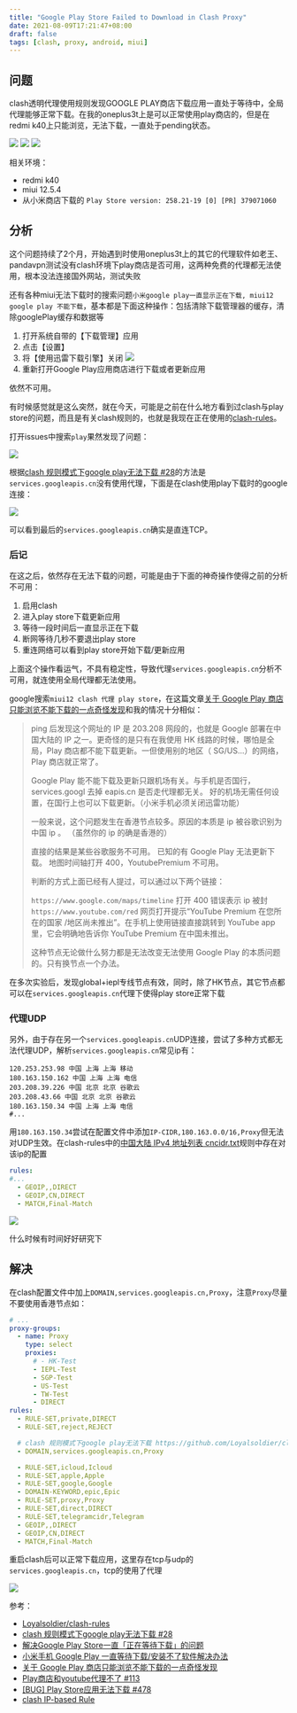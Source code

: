 ```yaml
---
title: "Google Play Store Failed to Download in Clash Proxy"
date: 2021-08-09T17:21:47+08:00
draft: false
tags: [clash, proxy, android, miui]
---
```


## 问题

clash透明代理使用规则发现GOOGLE PLAY商店下载应用一直处于等待中，全局代理能够正常下载。在我的oneplus3t上是可以正常使用play商店的，但是在redmi k40上只能浏览，无法下载，一直处于pending状态。

![](play-store-failed-to-download-in-clash-proxy/2021-08-09-18-06-18.gif)
![](play-store-failed-to-download-in-clash-proxy/2021-08-09-18-09-35.png)
![](play-store-failed-to-download-in-clash-proxy/2021-08-09-18-14-35.png)

相关环境：

- redmi k40
- miui 12.5.4
- 从小米商店下载的 `Play Store version: 258.21-19 [0] [PR] 379071060`

## 分析

这个问题持续了2个月，开始遇到时使用oneplus3t上的其它的代理软件如老王、pandavpn测试没有clash环境下play商店是否可用，这两种免费的代理都无法使用，根本没法连接国外网站，测试失败

还有各种miui无法下载时的搜索问题`小米google play一直显示正在下载, miui12 google play 不能下载`，基本都是下面这种操作：包括清除下载管理器的缓存，清除googlePlay缓存和数据等

1. 打开系统自带的【下载管理】应用
2. 点击【设置】
3. 将【使用迅雷下载引擎】关闭
    ![](play-store-failed-to-download-in-clash-proxy/2021-08-09-18-19-06.png)
4. 重新打开Google Play应用商店进行下载或者更新应用

依然不可用。

有时候感觉就是这么突然，就在今天，可能是之前在什么地方看到过clash与play store的问题，而且是有关clash规则的，也就是我现在正在使用的[clash-rules](https://github.com/Loyalsoldier/clash-rules)。

打开issues中搜索`play`果然发现了问题：

![](play-store-failed-to-download-in-clash-proxy/2021-08-09-19-13-51.png)

根据[clash 规则模式下google play无法下载 #28](https://github.com/Loyalsoldier/clash-rules/issues/28#issuecomment-829886733)的方法是`services.googleapis.cn`没有使用代理，下面是在clash使用play下载时的google连接：

![](play-store-failed-to-download-in-clash-proxy/2021-08-09-18-34-55.png)

可以看到最后的`services.googleapis.cn`确实是直连TCP。

### 后记

在这之后，依然存在无法下载的问题，可能是由于下面的神奇操作使得之前的分析不可用：

1. 启用clash
2. 进入play store下载更新应用
3. 等待一段时间后一直显示正在下载
4. 断网等待几秒不要退出play store
5. 重连网络可以看到play store开始下载/更新应用

上面这个操作看运气，不具有稳定性，导致代理`services.googleapis.cn`分析不可用，就连使用全局代理都无法使用。

google搜索`miui12 clash 代理 play store`，在这篇文章[关于 Google Play 商店只能浏览不能下载的一点奇怪发现](https://www.v2ex.com/t/696735)和我的情况十分相似：

>ping 后发现这个网址的 IP 是 203.208 网段的，也就是 Google 部署在中国大陆的 IP 之一。更奇怪的是只有在我使用 HK 线路的时候，哪怕是全局，Play 商店都不能下载更新。一但使用别的地区（ SG/US...）的网络，Play 商店就正常了。
>
>Google Play 能不能下载及更新只跟机场有关。与手机是否国行，services.googl 去掉 eapis.cn 是否走代理都无关。 好的机场无需任何设置，在国行上也可以下载更新。（小米手机必须关闭迅雷功能）
>
>一般来说，这个问题发生在香港节点较多。原因的本质是 ip 被谷歌识别为中国 ip 。 （虽然你的 ip 的确是香港的）
>
>直接的结果是某些谷歌服务不可用。 已知的有 Google Play 无法更新下载。 地图时间轴打开 400，YoutubePremium 不可用。
>
>判断的方式上面已经有人提过，可以通过以下两个链接：
>
>`https://www.google.com/maps/timeline` 打开 400 错误表示 ip 被封
>`https://www.youtube.com/red` 网页打开提示“YouTube Premium 在您所在的国家 /地区尚未推出”。在手机上使用链接直接跳转到 YouTube app 里，它会明确地告诉你 YouTube Premium 在中国未推出。
>
>这种节点无论做什么努力都是无法改变无法使用 Google Play 的本质问题的。只有换节点一个办法。

在多次实验后，发现global+iepl专线节点有效，同时，除了HK节点，其它节点都可以在`services.googleapis.cn`代理下使得play store正常下载

### 代理UDP

另外，由于存在另一个`services.googleapis.cn`UDP连接，尝试了多种方式都无法代理UDP，解析`services.googleapis.cn`常见ip有：

```
120.253.253.98 中国 上海 上海 移动
180.163.150.162 中国 上海 上海 电信
203.208.39.226 中国 北京 北京 谷歌云
203.208.43.66 中国 北京 北京 谷歌云
180.163.150.34 中国 上海 上海 电信
#...
```

用`180.163.150.34`尝试在配置文件中添加`IP-CIDR,180.163.0.0/16,Proxy`但无法对UDP生效。在clash-rules中的[中国大陆 IPv4 地址列表 cncidr.txt](https://cdn.jsdelivr.net/gh/Loyalsoldier/clash-rules@release/cncidr.txt)规则中存在对该ip的配置

```yml
rules:
#...
  - GEOIP,,DIRECT
  - GEOIP,CN,DIRECT
  - MATCH,Final-Match
```

![](play-store-failed-to-download-in-clash-proxy/2021-08-26-01-49-06.png)

什么时候有时间好好研究下

<!-- todo -->

## 解决

在clash配置文件中加上`DOMAIN,services.googleapis.cn,Proxy`，注意`Proxy`尽量不要使用香港节点如：

```yml
# ...
proxy-groups:
  - name: Proxy
    type: select
    proxies:
      # - HK-Test
      - IEPL-Test
      - SGP-Test
      - US-Test
      - TW-Test
      - DIRECT
rules:
  - RULE-SET,private,DIRECT
  - RULE-SET,reject,REJECT

  # clash 规则模式下google play无法下载 https://github.com/Loyalsoldier/clash-rules/issues/28
  - DOMAIN,services.googleapis.cn,Proxy

  - RULE-SET,icloud,Icloud
  - RULE-SET,apple,Apple
  - RULE-SET,google,Google
  - DOMAIN-KEYWORD,epic,Epic
  - RULE-SET,proxy,Proxy
  - RULE-SET,direct,DIRECT
  - RULE-SET,telegramcidr,Telegram
  - GEOIP,,DIRECT
  - GEOIP,CN,DIRECT
  - MATCH,Final-Match
```

重启clash后可以正常下载应用，这里存在tcp与udp的`services.googleapis.cn`，tcp的使用了代理

![](play-store-failed-to-download-in-clash-proxy/2021-08-09-18-44-36.png)

参考：

- [Loyalsoldier/clash-rules](https://github.com/Loyalsoldier/clash-rules)
- [clash 规则模式下google play无法下载 #28](https://github.com/Loyalsoldier/clash-rules/issues/28)
- [解决Google Play Store一直「正在等待下载」的问题](https://yueyue200830.github.io/2020/02/29/%E8%A7%A3%E5%86%B3Google-Play-Store%E4%B8%80%E7%9B%B4%E3%80%8C%E6%AD%A3%E5%9C%A8%E7%AD%89%E5%BE%85%E4%B8%8B%E8%BD%BD%E3%80%8D%E7%9A%84%E9%97%AE%E9%A2%98/)
- [小米手机 Google Play 一直等待下载/安装不了软件解决办法](http://www.chinacion.cn/article/8209.html)
- [关于 Google Play 商店只能浏览不能下载的一点奇怪发现](https://www.v2ex.com/t/696735)
- [Play商店和youtube代理不了 #113](https://github.com/Kr328/ClashForAndroid/issues/113)
- [[BUG] Play Store应用无法下载 #478](https://github.com/Kr328/ClashForAndroid/issues/478)
- [clash IP-based Rule](https://lancellc.gitbook.io/clash/clash-config-file/rules/ip-based-rule)
